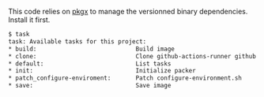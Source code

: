 This code relies on [pkgx](https://pkgx.sh/?via=curl) to manage the versionned binary dependencies.
Install it first.

```bash
$ task
task: Available tasks for this project:
* build:                            Build image
* clone:                            Clone github-actions-runner github repository
* default:                          List tasks
* init:                             Initialize packer
* patch_configure-enviroment:       Patch configure-environment.sh
* save:                             Save image
```
